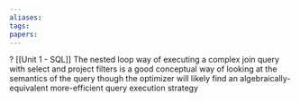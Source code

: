 ```yaml
---
aliases: 
tags: 
papers:
---
```

?
[[Unit 1 - SQL]]
The nested loop way of executing a complex join query with select and project filters is a good conceptual way of looking at the semantics of the query though the optimizer will likely find an algebraically-equivalent more-efficient query execution strategy